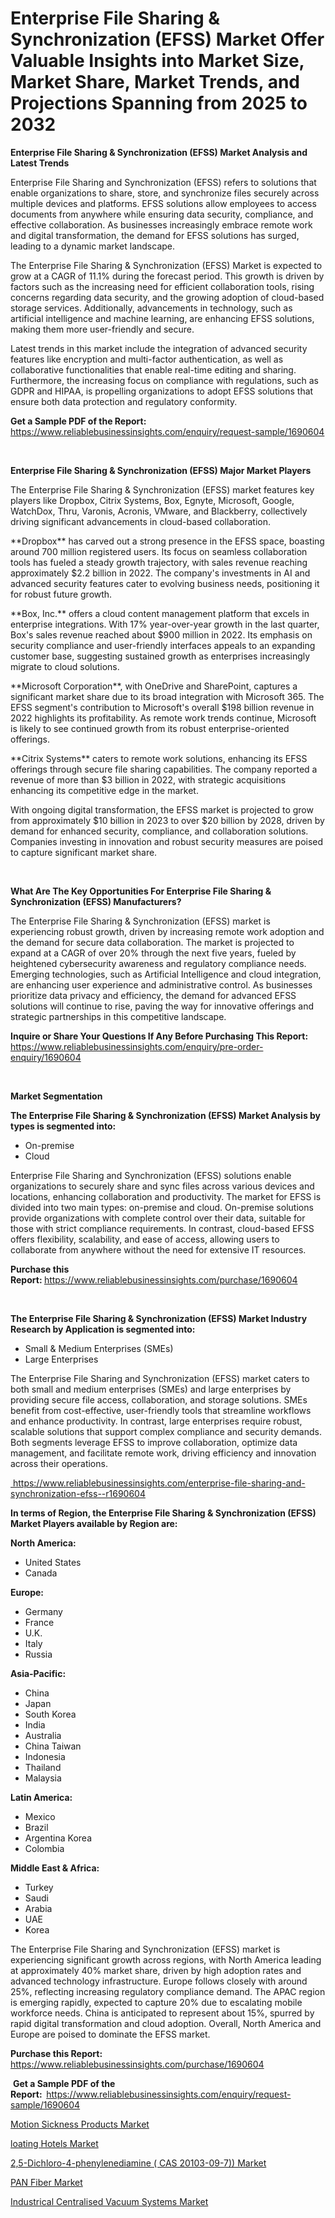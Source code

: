 <p><h1>Enterprise File Sharing & Synchronization (EFSS) Market Offer Valuable Insights into Market Size, Market Share, Market Trends, and Projections Spanning from 2025 to 2032</h1></p><p><strong>Enterprise File Sharing & Synchronization (EFSS) Market Analysis and Latest Trends</strong></p>
<p><p>Enterprise File Sharing and Synchronization (EFSS) refers to solutions that enable organizations to share, store, and synchronize files securely across multiple devices and platforms. EFSS solutions allow employees to access documents from anywhere while ensuring data security, compliance, and effective collaboration. As businesses increasingly embrace remote work and digital transformation, the demand for EFSS solutions has surged, leading to a dynamic market landscape.</p><p>The Enterprise File Sharing & Synchronization (EFSS) Market is expected to grow at a CAGR of 11.1% during the forecast period. This growth is driven by factors such as the increasing need for efficient collaboration tools, rising concerns regarding data security, and the growing adoption of cloud-based storage services. Additionally, advancements in technology, such as artificial intelligence and machine learning, are enhancing EFSS solutions, making them more user-friendly and secure.</p><p>Latest trends in this market include the integration of advanced security features like encryption and multi-factor authentication, as well as collaborative functionalities that enable real-time editing and sharing. Furthermore, the increasing focus on compliance with regulations, such as GDPR and HIPAA, is propelling organizations to adopt EFSS solutions that ensure both data protection and regulatory conformity.</p></p>
<p><strong>Get a Sample PDF of the Report:&nbsp;</strong> <a href="https://www.reliablebusinessinsights.com/enquiry/request-sample/1690604?utm_campaign=950&utm_medium=2&utm_source=Github&utm_content=ia&utm_term=26032025&utm_id=enterprise-file-sharing-synchronization-efss">https://www.reliablebusinessinsights.com/enquiry/request-sample/1690604</a></p>
<p>&nbsp;</p>
<p><strong>Enterprise File Sharing & Synchronization (EFSS) Major Market Players</strong></p>
<p><p>The Enterprise File Sharing & Synchronization (EFSS) market features key players like Dropbox, Citrix Systems, Box, Egnyte, Microsoft, Google, WatchDox, Thru, Varonis, Acronis, VMware, and Blackberry, collectively driving significant advancements in cloud-based collaboration.</p><p>**Dropbox** has carved out a strong presence in the EFSS space, boasting around 700 million registered users. Its focus on seamless collaboration tools has fueled a steady growth trajectory, with sales revenue reaching approximately $2.2 billion in 2022. The company's investments in AI and advanced security features cater to evolving business needs, positioning it for robust future growth.</p><p>**Box, Inc.** offers a cloud content management platform that excels in enterprise integrations. With 17% year-over-year growth in the last quarter, Box's sales revenue reached about $900 million in 2022. Its emphasis on security compliance and user-friendly interfaces appeals to an expanding customer base, suggesting sustained growth as enterprises increasingly migrate to cloud solutions.</p><p>**Microsoft Corporation**, with OneDrive and SharePoint, captures a significant market share due to its broad integration with Microsoft 365. The EFSS segment's contribution to Microsoft's overall $198 billion revenue in 2022 highlights its profitability. As remote work trends continue, Microsoft is likely to see continued growth from its robust enterprise-oriented offerings.</p><p>**Citrix Systems** caters to remote work solutions, enhancing its EFSS offerings through secure file sharing capabilities. The company reported a revenue of more than $3 billion in 2022, with strategic acquisitions enhancing its competitive edge in the market.</p><p>With ongoing digital transformation, the EFSS market is projected to grow from approximately $10 billion in 2023 to over $20 billion by 2028, driven by demand for enhanced security, compliance, and collaboration solutions. Companies investing in innovation and robust security measures are poised to capture significant market share.</p></p>
<p>&nbsp;</p>
<p><strong>What Are The Key Opportunities For Enterprise File Sharing & Synchronization (EFSS) Manufacturers?</strong></p>
<p><p>The Enterprise File Sharing & Synchronization (EFSS) market is experiencing robust growth, driven by increasing remote work adoption and the demand for secure data collaboration. The market is projected to expand at a CAGR of over 20% through the next five years, fueled by heightened cybersecurity awareness and regulatory compliance needs. Emerging technologies, such as Artificial Intelligence and cloud integration, are enhancing user experience and administrative control. As businesses prioritize data privacy and efficiency, the demand for advanced EFSS solutions will continue to rise, paving the way for innovative offerings and strategic partnerships in this competitive landscape.</p></p>
<p><strong>Inquire or Share Your Questions If Any Before Purchasing This Report:</strong> <a href="https://www.reliablebusinessinsights.com/enquiry/pre-order-enquiry/1690604?utm_campaign=950&utm_medium=2&utm_source=Github&utm_content=ia&utm_term=26032025&utm_id=enterprise-file-sharing-synchronization-efss">https://www.reliablebusinessinsights.com/enquiry/pre-order-enquiry/1690604</a></p>
<p>&nbsp;</p>
<p><strong>Market Segmentation</strong></p>
<p><strong>The Enterprise File Sharing & Synchronization (EFSS) Market Analysis by types is segmented into:</strong></p>
<p><ul><li>On-premise</li><li>Cloud</li></ul></p>
<p><p>Enterprise File Sharing and Synchronization (EFSS) solutions enable organizations to securely share and sync files across various devices and locations, enhancing collaboration and productivity. The market for EFSS is divided into two main types: on-premise and cloud. On-premise solutions provide organizations with complete control over their data, suitable for those with strict compliance requirements. In contrast, cloud-based EFSS offers flexibility, scalability, and ease of access, allowing users to collaborate from anywhere without the need for extensive IT resources.</p></p>
<p><strong>Purchase this Report:&nbsp;</strong><a href="https://www.reliablebusinessinsights.com/purchase/1690604?utm_campaign=950&utm_medium=2&utm_source=Github&utm_content=ia&utm_term=26032025&utm_id=enterprise-file-sharing-synchronization-efss">https://www.reliablebusinessinsights.com/purchase/1690604</a></p>
<p>&nbsp;</p>
<p><strong>The Enterprise File Sharing & Synchronization (EFSS) Market Industry Research by Application is segmented into:</strong></p>
<p><ul><li>Small & Medium Enterprises (SMEs)</li><li>Large Enterprises</li></ul></p>
<p><p>The Enterprise File Sharing and Synchronization (EFSS) market caters to both small and medium enterprises (SMEs) and large enterprises by providing secure file access, collaboration, and storage solutions. SMEs benefit from cost-effective, user-friendly tools that streamline workflows and enhance productivity. In contrast, large enterprises require robust, scalable solutions that support complex compliance and security demands. Both segments leverage EFSS to improve collaboration, optimize data management, and facilitate remote work, driving efficiency and innovation across their operations.</p></p>
<p><a href="https://www.reliablebusinessinsights.com/enterprise-file-sharing-and-synchronization-efss--r1690604?utm_campaign=950&utm_medium=2&utm_source=Github&utm_content=ia&utm_term=26032025&utm_id=enterprise-file-sharing-synchronization-efss">&nbsp;https://www.reliablebusinessinsights.com/enterprise-file-sharing-and-synchronization-efss--r1690604</a></p>
<p><strong>In terms of Region, the Enterprise File Sharing & Synchronization (EFSS) Market Players available by Region are:</strong></p>
<p>
    <p> <strong> North America: </strong>
        <ul>
            <li>United States</li>
            <li>Canada</li>
        </ul>
        </p> 
    <p> <strong> Europe: </strong>
        <ul>
            <li>Germany</li>
            <li>France</li>
            <li>U.K.</li>
            <li>Italy</li>
            <li>Russia</li>
        </ul>
        </p> 
    <p> <strong> Asia-Pacific: </strong>
        <ul>
            <li>China</li>
            <li>Japan</li>
            <li>South Korea</li>
            <li>India</li>
            <li>Australia</li>
            <li>China Taiwan</li>
            <li>Indonesia</li>
            <li>Thailand</li>
            <li>Malaysia</li>
        </ul>
        </p> 
    <p> <strong> Latin America: </strong>
        <ul>
            <li>Mexico</li>
            <li>Brazil</li>
            <li>Argentina Korea</li>
            <li>Colombia</li>
        </ul>
        </p> 
    <p> <strong> Middle East & Africa: </strong>
        <ul>
            <li>Turkey</li>
            <li>Saudi</li>
            <li>Arabia</li>
            <li>UAE</li>
            <li>Korea</li>
        </ul>
    </p>
    </p>
<p><p>The Enterprise File Sharing and Synchronization (EFSS) market is experiencing significant growth across regions, with North America leading at approximately 40% market share, driven by high adoption rates and advanced technology infrastructure. Europe follows closely with around 25%, reflecting increasing regulatory compliance demand. The APAC region is emerging rapidly, expected to capture 20% due to escalating mobile workforce needs. China is anticipated to represent about 15%, spurred by rapid digital transformation and cloud adoption. Overall, North America and Europe are poised to dominate the EFSS market.</p></p>
<p><strong>Purchase this Report: </strong><a href="https://www.reliablebusinessinsights.com/purchase/1690604?utm_campaign=950&utm_medium=2&utm_source=Github&utm_content=ia&utm_term=26032025&utm_id=enterprise-file-sharing-synchronization-efss">https://www.reliablebusinessinsights.com/purchase/1690604</a></p>
<p>&nbsp;<strong>Get a Sample PDF of the Report:&nbsp;&nbsp;</strong><a href="https://www.reliablebusinessinsights.com/enquiry/request-sample/1690604?utm_campaign=950&utm_medium=2&utm_source=Github&utm_content=ia&utm_term=26032025&utm_id=enterprise-file-sharing-synchronization-efss">https://www.reliablebusinessinsights.com/enquiry/request-sample/1690604</a></p>
<p><strong></strong></p>
<p><p><a href="https://github.com/ritooesiaba/Market-Research-Report-List-1/blob/main/motion-sickness-products-market.md?utm_campaign=950&utm_medium=2&utm_source=Github&utm_content=ia&utm_term=26032025&utm_id=enterprise-file-sharing-synchronization-efss">Motion Sickness Products Market</a></p><p><a href="https://github.com/hedbomkrahe/Market-Research-Report-List-1/blob/main/loating-hotels-market.md?utm_campaign=950&utm_medium=2&utm_source=Github&utm_content=ia&utm_term=26032025&utm_id=enterprise-file-sharing-synchronization-efss">loating Hotels Market</a></p><p><a href="https://github.com/lateshab69/Market-Research-Report-List-1/blob/main/25-dichloro-4-phenylenediamine-cas-20103-09-7-market.md?utm_campaign=950&utm_medium=2&utm_source=Github&utm_content=ia&utm_term=26032025&utm_id=enterprise-file-sharing-synchronization-efss">2,5-Dichloro-4-phenylenediamine ( CAS 20103-09-7)) Market</a></p><p><a href="https://github.com/elvutedipela/Market-Research-Report-List-1/blob/main/pan-fiber-market.md?utm_campaign=950&utm_medium=2&utm_source=Github&utm_content=ia&utm_term=26032025&utm_id=enterprise-file-sharing-synchronization-efss">PAN Fiber Market</a></p><p><a href="https://github.com/nkbaroga/Market-Research-Report-List-1/blob/main/industrical-centralised-vacuum-systems-market.md?utm_campaign=950&utm_medium=2&utm_source=Github&utm_content=ia&utm_term=26032025&utm_id=enterprise-file-sharing-synchronization-efss">Industrical Centralised Vacuum Systems Market</a></p></p>